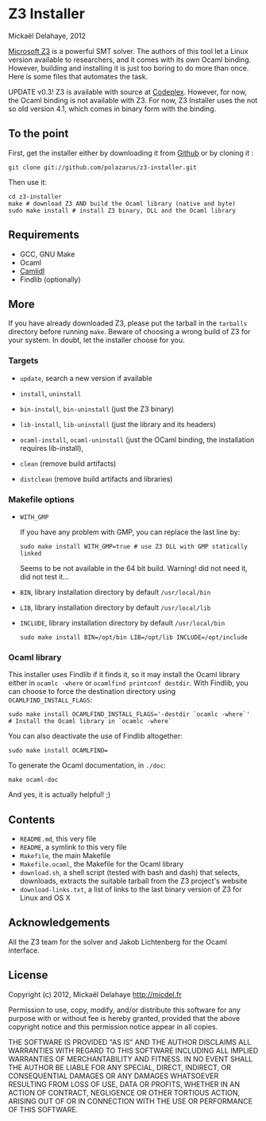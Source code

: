Z3 Installer
============
Mickaël Delahaye, 2012

[Microsoft Z3][1] is a powerful SMT solver. The authors of this tool let a Linux
version available to researchers, and it comes with its own Ocaml binding.
However, building and installing it is just too boring to do more than once.
Here is some files that automates the task.

UPDATE v0.3! Z3 is available with source at [Codeplex][2]. However, for now, the Ocaml binding is not available with Z3. For now, Z3 Installer uses the not so old version 4.1, which comes in binary form with the binding.

To the point
------------

First, get the installer either by downloading it from [Github][3]
or by cloning it :

	git clone git://github.com/polazarus/z3-installer.git

Then use it:

	cd z3-installer
	make # download Z3 AND build the Ocaml library (native and byte)
	sudo make install # install Z3 binary, DLL and the Ocaml library

Requirements
------------

- GCC, GNU Make
- Ocaml
- [Camlidl][4]
- Findlib (optionally)

More
----

If you have already downloaded Z3, please put the tarball in the `tarballs`
directory before running `make`. Beware of choosing a wrong build of Z3 for your
system. In doubt, let the installer choose for you.

### Targets

*   `update`, search a new version if available

*   `install`, `uninstall`
*   `bin-install`, `bin-uninstall` (just the Z3 binary)
*   `lib-install`, `lib-uninstall` (just the library and its headers)
*   `ocaml-install`, `ocaml-uninstall` (just the OCaml binding, the installation
    requires lib-install),

*   `clean` (remove build artifacts)
*   `distclean` (remove build artifacts and libraries)

### Makefile options

*   `WITH_GMP`

    If you have any problem with GMP, you can replace the last line by:

        sudo make install WITH_GMP=true # use Z3 DLL with GMP statically linked

    Seems to be not available in the 64 bit build.
    Warning! did not need it, did not test it...

*   `BIN`, library installation directory by default `/usr/local/bin`
*   `LIB`, library installation directory by default `/usr/local/lib`
*   `INCLUDE`, library installation directory by default `/usr/local/bin`

        sudo make install BIN=/opt/bin LIB=/opt/lib INCLUDE=/opt/include

### Ocaml library

This installer uses Findlib if it finds it, so it may install the Ocaml library
either in `ocamlc -where` or `ocamlfind printconf destdir`. With Findlib, you
can choose to force the destination directory using `OCAMLFIND_INSTALL_FLAGS`:

    sudo make install OCAMLFIND_INSTALL_FLAGS='-destdir `ocamlc -where`'
    # Install the Ocaml library in `ocamlc -where`

You can also deactivate the use of Findlib altogether:

    sudo make install OCAMLFIND=

To generate the Ocaml documentation, in `./doc`:

    make ocaml-doc

And yes, it is actually helpful! ;)

Contents
--------
*   `README.md`, this very file
*   `README`, a symlink to this very file
*   `Makefile`, the main Makefile
*   `Makefile.ocaml`, the Makefile for the Ocaml library
*   `download.sh`, a shell script (tested with bash and dash) that selects,
    downloads, extracts the suitable tarball from the Z3 project's website
*   `download-links.txt`, a list of links to the last binary version of Z3 for Linux and OS X

Acknowledgements
----------------
All the Z3 team for the solver and Jakob Lichtenberg for the Ocaml interface.

License
-------
Copyright (c) 2012, Mickaël Delahaye <http://micdel.fr>

Permission to use, copy, modify, and/or distribute this software for any purpose
with or without fee is hereby granted, provided that the above copyright notice
and this permission notice appear in all copies.

THE SOFTWARE IS PROVIDED "AS IS" AND THE AUTHOR DISCLAIMS ALL WARRANTIES WITH
REGARD TO THIS SOFTWARE INCLUDING ALL IMPLIED WARRANTIES OF MERCHANTABILITY AND
FITNESS. IN NO EVENT SHALL THE AUTHOR BE LIABLE FOR ANY SPECIAL, DIRECT,
INDIRECT, OR CONSEQUENTIAL DAMAGES OR ANY DAMAGES WHATSOEVER RESULTING FROM LOSS
OF USE, DATA OR PROFITS, WHETHER IN AN ACTION OF CONTRACT, NEGLIGENCE OR OTHER
TORTIOUS ACTION, ARISING OUT OF OR IN CONNECTION WITH THE USE OR PERFORMANCE OF
THIS SOFTWARE.

[1]: http://research.microsoft.com/en-us/um/redmond/projects/z3/
[2]: http://z3.codeplex.com/
[3]: https://github.com/polazarus/ocaml-z3-makefile/tarball/z3/tags
[4]: http://caml.inria.fr/pub/old_caml_site/camlidl/
